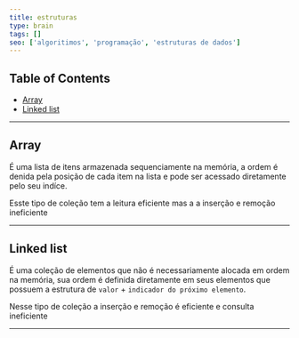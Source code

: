 ```yaml
---
title: estruturas
type: brain
tags: []
seo: ['algoritimos', 'programação', 'estruturas de dados']
---
```


## Table of Contents

- [Array](#array)
- [Linked list](#linked-list)

<hr>
<a name="array"></a>

## Array

É uma lista de itens armazenada sequenciamente na memória, a ordem é denida pela posição de cada item na lista e pode ser acessado diretamente pelo seu indíce.

Esste tipo de coleção tem a leitura eficiente mas a a inserção e remoção ineficiente

<a name="escopo-de-variaveis"></a>

<hr>

<a name="escopo-de-variaveis"></a>

## Linked list

É uma coleção de elementos que não é necessariamente alocada em ordem na memória, sua ordem é definida diretamente em seus elementos que possuem a estrutura de `valor` + `indicador do próximo elemento`.

Nesse tipo de coleção a inserção e remoção é eficiente e consulta ineficiente

<hr>
